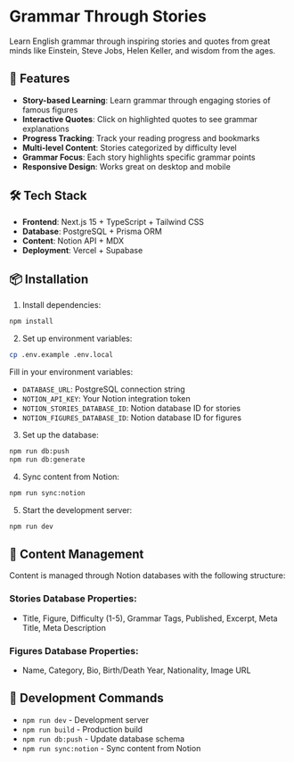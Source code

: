 # Grammar Through Stories

Learn English grammar through inspiring stories and quotes from great minds like Einstein, Steve Jobs, Helen Keller, and wisdom from the ages.

## 🚀 Features

- **Story-based Learning**: Learn grammar through engaging stories of famous figures
- **Interactive Quotes**: Click on highlighted quotes to see grammar explanations  
- **Progress Tracking**: Track your reading progress and bookmarks
- **Multi-level Content**: Stories categorized by difficulty level
- **Grammar Focus**: Each story highlights specific grammar points
- **Responsive Design**: Works great on desktop and mobile

## 🛠️ Tech Stack

- **Frontend**: Next.js 15 + TypeScript + Tailwind CSS
- **Database**: PostgreSQL + Prisma ORM
- **Content**: Notion API + MDX
- **Deployment**: Vercel + Supabase

## 📦 Installation

1. Install dependencies:
```bash
npm install
```

2. Set up environment variables:
```bash
cp .env.example .env.local
```

Fill in your environment variables:
- `DATABASE_URL`: PostgreSQL connection string
- `NOTION_API_KEY`: Your Notion integration token
- `NOTION_STORIES_DATABASE_ID`: Notion database ID for stories
- `NOTION_FIGURES_DATABASE_ID`: Notion database ID for figures

3. Set up the database:
```bash
npm run db:push
npm run db:generate
```

4. Sync content from Notion:
```bash
npm run sync:notion
```

5. Start the development server:
```bash
npm run dev
```

## 🔄 Content Management

Content is managed through Notion databases with the following structure:

### Stories Database Properties:
- Title, Figure, Difficulty (1-5), Grammar Tags, Published, Excerpt, Meta Title, Meta Description

### Figures Database Properties:  
- Name, Category, Bio, Birth/Death Year, Nationality, Image URL

## 📝 Development Commands

- `npm run dev` - Development server
- `npm run build` - Production build
- `npm run db:push` - Update database schema
- `npm run sync:notion` - Sync content from Notion